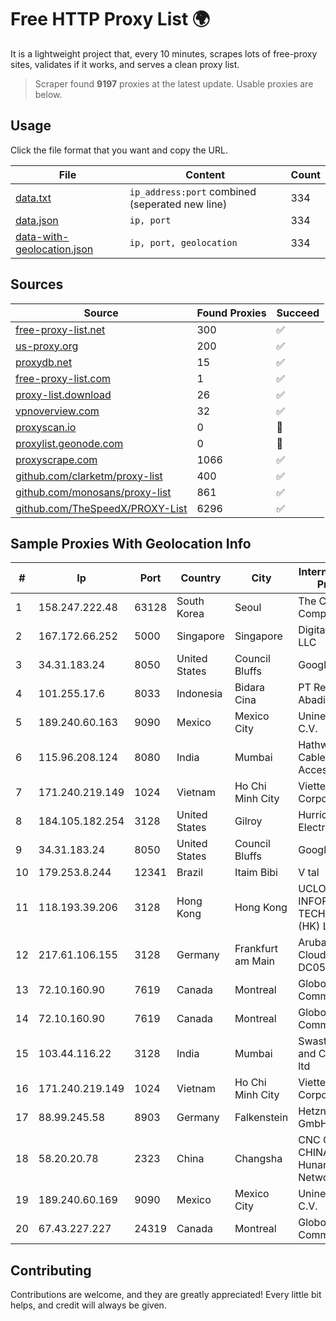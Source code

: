 
# Free HTTP Proxy List 🌍

It is a lightweight project that, every 10 minutes, scrapes lots of free-proxy sites, validates if it works, and serves a clean proxy list.


> Scraper found **9197** proxies at the latest update. Usable proxies are below.

## Usage

Click the file format that you want and copy the URL.


|File|Content|Count|
|----|-------|-----|
|[data.txt](https://raw.githubusercontent.com/themiralay/Proxy-List-World/master/data.txt)|`ip_address:port` combined (seperated new line)|334|
|[data.json](https://raw.githubusercontent.com/themiralay/Proxy-List-World/master/data.json)|`ip, port`|334|
|[data-with-geolocation.json](https://raw.githubusercontent.com/themiralay/Proxy-List-World/master/data-with-geolocation.json)|`ip, port, geolocation`|334|

## Sources

|Source|Found Proxies|Succeed|
|------|-------------|-------|
|[free-proxy-list.net](https://free-proxy-list.net)|300|✅|
|[us-proxy.org](https://www.us-proxy.org)|200|✅|
|[proxydb.net](http://proxydb.net)|15|✅|
|[free-proxy-list.com](https://free-proxy-list.com/?page=&port=&type%5B%5D=http&type%5B%5D=https&up_time=0&search=Search)|1|✅|
|[proxy-list.download](https://www.proxy-list.download/HTTP)|26|✅|
|[vpnoverview.com](https://vpnoverview.com/privacy/anonymous-browsing/free-proxy-servers)|32|✅|
|[proxyscan.io](https://www.proxyscan.io)|0|🚫|
|[proxylist.geonode.com](https://proxylist.geonode.com/api/proxy-list?limit=300&page=1&sort_by=lastChecked&sort_type=desc&protocols=http,https)|0|🚫|
|[proxyscrape.com](https://api.proxyscrape.com/v2/?request=displayproxies&protocol=http&timeout=10000&country=all&ssl=all&anonymity=all)|1066|✅|
|[github.com/clarketm/proxy-list](https://raw.githubusercontent.com/clarketm/proxy-list/master/proxy-list-raw.txt)|400|✅|
|[github.com/monosans/proxy-list](https://raw.githubusercontent.com/monosans/proxy-list/main/proxies/http.txt)|861|✅|
|[github.com/TheSpeedX/PROXY-List](https://raw.githubusercontent.com/TheSpeedX/PROXY-List/master/http.txt)|6296|✅|


## Sample Proxies With Geolocation Info

|#|Ip|Port|Country|City|Internet Service Provider|
|-|--|----|-------|----|-------------------------|
|1|158.247.222.48|63128|South Korea|Seoul|The Constant Company, LLC|
|2|167.172.66.252|5000|Singapore|Singapore|DigitalOcean, LLC|
|3|34.31.183.24|8050|United States|Council Bluffs|Google LLC|
|4|101.255.17.6|8033|Indonesia|Bidara Cina|PT Remala Abadi|
|5|189.240.60.163|9090|Mexico|Mexico City|Uninet S.A. de C.V.|
|6|115.96.208.124|8080|India|Mumbai|Hathway IP over Cable Internet Access|
|7|171.240.219.149|1024|Vietnam|Ho Chi Minh City|Viettel Corporation|
|8|184.105.182.254|3128|United States|Gilroy|Hurricane Electric LLC|
|9|34.31.183.24|8050|United States|Council Bluffs|Google LLC|
|10|179.253.8.244|12341|Brazil|Itaim Bibi|V tal|
|11|118.193.39.206|3128|Hong Kong|Hong Kong|UCLOUD INFORMATION TECHNOLOGY (HK) LIMITED|
|12|217.61.106.155|3128|Germany|Frankfurt am Main|Aruba GmbH Cloud Network DC05|
|13|72.10.160.90|7619|Canada|Montreal|GloboTech Communications|
|14|72.10.160.90|7619|Canada|Montreal|GloboTech Communications|
|15|103.44.116.22|3128|India|Mumbai|Swastik Internet and Cables pvt. ltd|
|16|171.240.219.149|1024|Vietnam|Ho Chi Minh City|Viettel Corporation|
|17|88.99.245.58|8903|Germany|Falkenstein|Hetzner Online GmbH|
|18|58.20.20.78|2323|China|Changsha|CNC Group CHINA169 Hunan Province Network|
|19|189.240.60.169|9090|Mexico|Mexico City|Uninet S.A. de C.V.|
|20|67.43.227.227|24319|Canada|Montreal|GloboTech Communications|



## Contributing

Contributions are welcome, and they are greatly appreciated! Every
little bit helps, and credit will always be given.

